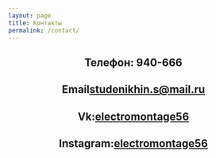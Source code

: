 ```yaml
---
layout: page
title: Контакты
permalink: /contact/
---
```


<div style="text-align:center;"><h2>Телефон: 940-666</h2>
<div style="text-align:center;"><h2>Email<a href="mailto:studenikhin.s@mail.ru">studenikhin.s@mail.ru</a></h2></div>
<div style="text-align:center;"><h2>Vk:<a href="https://vk.com/electromontage56">electromontage56</a></h2></div>
<div style="text-align:center;"><h2>Instagram:<a href="https://www.instagram.com/electromontage56/">electromontage56</a></h2></div>
